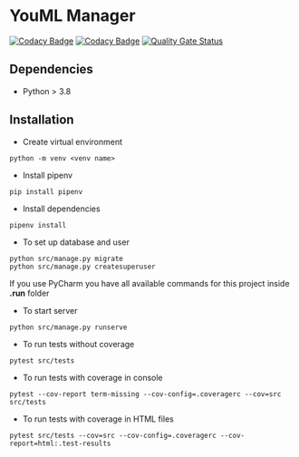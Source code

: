 # YouML Manager

[![Codacy Badge](https://api.codacy.com/project/badge/Grade/45120e4eaae34d1d9fa9c5fedc2b34e4)](https://app.codacy.com/gh/pablobascunana/youml-manager?utm_source=github.com&utm_medium=referral&utm_content=pablobascunana/youml-manager&utm_campaign=Badge_Grade_Settings)
[![Codacy Badge](https://app.codacy.com/project/badge/Grade/e58e5d43af804c68a911b1cf7e44d789)](https://www.codacy.com/gh/pablobascunana/youml-manager/dashboard?utm_source=github.com&amp;utm_medium=referral&amp;utm_content=pablobascunana/youml-manager&amp;utm_campaign=Badge_Grade)
[![Quality Gate Status](https://sonarcloud.io/api/project_badges/measure?project=pablobascunana_youml-manager&metric=alert_status)](https://sonarcloud.io/summary/new_code?id=pablobascunana_youml-manager)

## Dependencies

*  Python > 3.8

## Installation

* Create virtual environment

```shell
python -m venv <venv name>
```

* Install pipenv

```shell
pip install pipenv
```

* Install dependencies

```shell
pipenv install
```

* To set up database and user

```shell
python src/manage.py migrate
python src/manage.py createsuperuser
```

If you use PyCharm you have all available commands for this project inside **.run** folder

* To start server

```shell
python src/manage.py runserve
```

* To run tests without coverage

```shell
pytest src/tests
```

* To run tests with coverage in console

```shell
pytest --cov-report term-missing --cov-config=.coveragerc --cov=src src/tests
```

* To run tests with coverage in HTML files

```shell
pytest src/tests --cov=src --cov-config=.coveragerc --cov-report=html:.test-results
```
